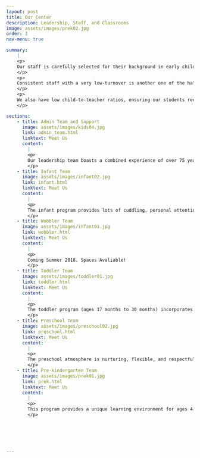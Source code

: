 ```yaml
---
layout: post
title: Our Center
description: Leadership, Staff, and Classrooms
image: assets/images/prek02.jpg
order: 1
nav-menu: true

summary:
    |
    <p>
    Our staff is carefully selected for their background in early childhood development and education. All of our teaching staff have a related degree or extensive experience in the field. A warm approach to caring for the needs of our students is what sets us apart. 
    </p>
    <p>
    Consistent staff with a very low-turnover is another one of the hallmarks of our center. A large portion of our teachers have worked at the center for between ten and twenty years. 
    </p>
    <p>
    We also have low child-to-teacher ratios, ensuring our students receive plenty of individual attention throughout the day. Human bonding and loving attention are critical to the development of a child's self-concept. Recognizing these significant qualities, EWEB CDC takes steps to ensure staff stability and continuity of care.
    </p>

sections:
    - title: Admin Team and Support
      image: assets/images/kids04.jpg
      link: admin_team.html
      linktext: Meet Us
      content:
        |
        <p>
        Our leadership team boasts a combined experience of over 75 years in early childhood development.
        </p>
    - title: Infant Team
      image: assets/images/infant02.jpg
      link: infant.html
      linktext: Meet Us
      content:
        |
        <p>
        The infant program provides lots of cuddling, personal attention, and quiet play time appropriate for the babies.  We maintain a low teacher-child ratio (1:3) to provide opportunities for bonding between infants and care givers, meet each child's physical needs, and prevent over-stimulation.  Babies are allowed the freedom to explore without confining equipment such as swings, highchairs or walkers.  Instead, babies are held or put on the carpet to wiggle, roll and exercise their bodies.
        </p>
    - title: Wobbler Team
      image: assets/images/infant01.jpg
      link: wobbler.html
      linktext: Meet Us
      content:
        |
        <p>
        Coming Summer 2018. Spaces Avaliable!
        </p>
    - title: Toddler Team
      image: assets/images/toddler01.jpg
      link: toddler.html
      linktext: Meet Us
      content:
        |
        <p>
        The toddler program (ages 17 months to 30 months) incorporates numerous group activities for children to develop social and emotional skills.  Circle time, which includes stories read by the teacher and group singing, is a very important part of the toddler's day.  Daily walks give children the opportunity to learn how to cooperate in a group with teachers and explore nature and the neighborhood around the Center.
        </p>
    - title: Preschool Team
      image: assets/images/preschool02.jpg
      link: preschool.html
      linktext: Meet Us
      content:
        |
        <p>
        The preschool atmosphere is nurturing, flexible, and respectful.  Children have many opportunities to be social as well as the freedom to choose their own activities.  The classroom is carefully designed to provide a variety of challenging and creative learning experiences.  We believe play is central to young children's learning and the classroom is carefully organized to keep children involved and challenged.
        </p>
    - title: Pre-kindergarten Team
      image: assets/images/prek01.jpg
      link: prek.html
      linktext: Meet Us
      content:
        |
        <p>
        This program provides a unique learning environment for ages 4-6 years.  The focus is on choosing age appropriate activities that are challenging and will help the children be excited about learning. To help children prepare for kindergarten the class is divided into small groups with each lead teacher to work on math, literacy, writing, and other skills. Children who are Kindergarten age (age 5 by September 1) are provided a special kindergarten curriculum each afternoon that aligns with common core standards.
        </p>






---
```

